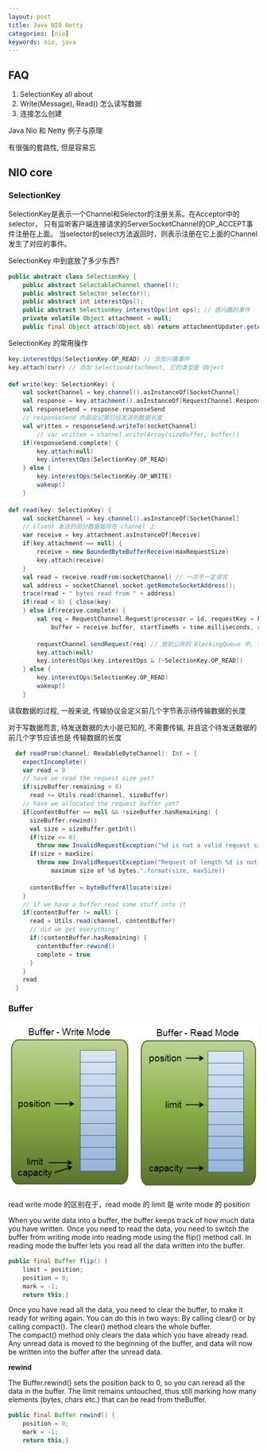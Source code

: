 ```yaml
---
layout: post
title: Java NIO Netty
categories: [nio]
keywords: nio, java
---
```


## FAQ

1. SelectionKey all about
2. Write(Message), Read() 怎么读写数据
3. 连接怎么创建

Java Nio 和 Netty 例子与原理

有很强的套路性, 但是容易忘

## NIO core

### SelectionKey

SelectionKey是表示一个Channel和Selector的注册关系。在Acceptor中的selector，
只有监听客户端连接请求的ServerSocketChannel的OP_ACCEPT事件注册在上面。
当selector的select方法返回时，则表示注册在它上面的Channel发生了对应的事件。

SelectionKey 中到底放了多少东西?

```java
public abstract class SelectionKey {
    public abstract SelectableChannel channel();
    public abstract Selector selector();
    public abstract int interestOps();
    public abstract SelectionKey interestOps(int ops); // 感兴趣的事件
    private volatile Object attachment = null;
    public final Object attach(Object ob) return attachmentUpdater.getAndSet(this, ob);
```

SelectionKey 的常用操作

```scala
key.interestOps(SelectionKey.OP_READ) // 添加兴趣事件
key.attach(curr) // 添加 SelectionAttachment, 它的类型是 Object

def write(key: SelectionKey) {
    val socketChannel = key.channel().asInstanceOf[SocketChannel]
    val response = key.attachment().asInstanceOf[RequestChannel.Response]
    val responseSend = response.responseSend
    // responseSend 内部会记录已经发送的数据长度
    val written = responseSend.writeTo(socketChannel)
        // var written = channel.write(Array(sizeBuffer, buffer))
    if(responseSend.complete) {
        key.attach(null)
        key.interestOps(SelectionKey.OP_READ)
    } else {
        key.interestOps(SelectionKey.OP_WRITE)
        wakeup()
    }

def read(key: SelectionKey) {
    val socketChannel = key.channel().asInstanceOf[SocketChannel]
    // client 发送的部分数据暂存在 channel 上
    var receive = key.attachment.asInstanceOf[Receive]
    if(key.attachment == null) {
        receive = new BoundedByteBufferReceive(maxRequestSize)
        key.attach(receive)
    }
    val read = receive.readFrom(socketChannel) // 一次不一定读完
    val address = socketChannel.socket.getRemoteSocketAddress();
    trace(read + " bytes read from " + address)
    if(read < 0) { close(key)
    } else if(receive.complete) {
        val req = RequestChannel.Request(processor = id, requestKey = key,
            buffer = receive.buffer, startTimeMs = time.milliseconds, remoteAddress = address)

        requestChannel.sendRequest(req) // 放到公共的 BlockingQueue 中, 待处理
        key.attach(null)
        key.interestOps(key.interestOps & (~SelectionKey.OP_READ))
    } else {
        key.interestOps(SelectionKey.OP_READ)
        wakeup()
    }
```

读取数据的过程, 一般来说, 传输协议会定义前几个字节表示待传输数据的长度

对于写数据而言, 待发送数据的大小是已知的, 不需要传输, 并且这个待发送数据的前几个字节应该也是
传输数据的长度

```scala
  def readFrom(channel: ReadableByteChannel): Int = {
    expectIncomplete()
    var read = 0
    // have we read the request size yet?
    if(sizeBuffer.remaining > 0)
      read += Utils.read(channel, sizeBuffer)
    // have we allocated the request buffer yet?
    if(contentBuffer == null && !sizeBuffer.hasRemaining) {
      sizeBuffer.rewind()
      val size = sizeBuffer.getInt()
      if(size <= 0)
        throw new InvalidRequestException("%d is not a valid request size.".format(size))
      if(size > maxSize)
        throw new InvalidRequestException("Request of length %d is not valid, it is larger than the
            maximum size of %d bytes.".format(size, maxSize))

      contentBuffer = byteBufferAllocate(size)
    }
    // if we have a buffer read some stuff into it
    if(contentBuffer != null) {
      read = Utils.read(channel, contentBuffer)
      // did we get everything?
      if(!contentBuffer.hasRemaining) {
        contentBuffer.rewind()
        complete = true
      }
    }
    read
  }
```

### Buffer

![](/images/posts/kafka/NIOBuffer.png)

read write mode 的区别在于，read mode 的 limit 是 write mode 的 position

When you write data into a buffer, the buffer keeps track of how much data you have written.
Once you need to read the data, you need to switch the buffer from writing mode into reading
mode using the flip() method call. In reading mode the buffer lets you read all the data written into the buffer.

```java
public final Buffer flip() {
    limit = position;
    position = 0;
    mark = -1;
    return this;}
```

Once you have read all the data, you need to clear the buffer, to make it ready for writing again.
You can do this in two ways: By calling clear() or by calling compact(). The clear() method
clears the whole buffer. The compact() method only clears the data which you have already read.
Any unread data is moved to the beginning of the buffer, and data will now be written into
the buffer after the unread data.

**rewind**

The Buffer.rewind() sets the position back to 0, so you can reread all the
data in the buffer. The limit remains untouched, thus still marking how many
elements (bytes, chars etc.) that can be read from theBuffer.

```java
public final Buffer rewind() {
    position = 0;
    mark = -1;
    return this;}
```
